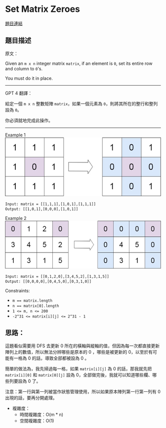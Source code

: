 # Set Matrix Zeroes

[題目連結](https://leetcode.com/problems/set-matrix-zeroes/description/)

## 題目描述
原文：
  
Given an `m x n` integer matrix `matrix`, if an element is `0`, set its entire row and column to `0`'s.

You must do it in place.


----

GPT 4 翻譯：

給定一個 `m x n` 整數矩陣 `matrix`，如果一個元素為 `0`，則將其所在的整行和整列設為 `0`。

你必須就地完成此操作。

----

Example 1  
![example1](./example1.jpeg)  
```
Input: matrix = [[1,1,1],[1,0,1],[1,1,1]]
Output: [[1,0,1],[0,0,0],[1,0,1]]
```

Example 2  
![example2](./example2.jpeg)  
```
Input: matrix = [[0,1,2,0],[3,4,5,2],[1,3,1,5]]
Output: [[0,0,0,0],[0,4,5,0],[0,3,1,0]]
```

Constraints:
* `m == matrix.length`
* `n == matrix[0].length`
* `1 <= m, n <= 200`
* `-2^31 <= matrix[i][j] <= 2^31 - 1`

## 思路：

這題看似需要用 DFS 去更新 0 所在的橫軸與縱軸的值，但因為每一次都直接更新陣列上的數值，所以無法分辨哪些是原本的 0 ，哪些是被更新的 0，以至於有可能有一格為 0 的話，導致全部都被設為 0 。

簡單的做法為，我先掃過每一格，如果 `matrix[i][j]` 為 0 的話，那我就先把 `matrix[i][0]` 和 `matrix[0][j]` 設為 0，全部做完後，我就可以知道哪些欄、哪些列要設為 0 了。

注意：第一行與第一列被當作狀態管理使用，所以如果原本陣列第一行第一列有 0 出現的話，要再分開處理。

* 複雜度：
  * 時間複雜度：O(m * n)
  * 空間複雜度：O(1)
